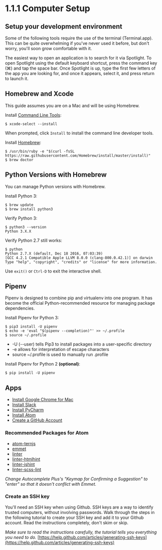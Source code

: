 # 1.1.1 Computer Setup

## Setup your development environment

Some of the following tools require the use of the terminal (Terminal.app). This can be quite overwhelming if you've never used it before, but don't worry, you'll soon grow comfortable with it.

The easiest way to open an application is to search for it via Spotlight. To open Spotlight using the default keyboard shortcut, press the command key (⌘) and tap the space bar. Once Spotlight is up, type the first few letters of the app you are looking for, and once it appears, select it, and press return to launch it.

## Homebrew and Xcode

This guide assumes you are on a Mac and will be using Homebrew.

Install [Command Line Tools](http://osxdaily.com/2014/02/12/install-command-line-tools-mac-os-x/):

```
$ xcode-select --install
```

When prompted, click `Install` to install the command line developer tools.

Install [Homebrew](https://brew.sh/):

```
$ /usr/bin/ruby -e "$(curl -fsSL https://raw.githubusercontent.com/Homebrew/install/master/install)"
$ brew doctor
```

## Python Versions with Homebrew

You can manage Python versions with Homebrew. 

Install Python 3:

```
$ brew update
$ brew install python3
```

Verify Python 3:

```
$ python3 --version
Python 3.X.X
```

Verify Python 2.7 still works:

```
$ python
Python 2.7.X (default, Dec 18 2016, 07:03:39)
[GCC 4.2.1 Compatible Apple LLVM 8.0.0 (clang-800.0.42.1)] on darwin
Type "help", "copyright", "credits" or "license" for more information.
```

Use `exit()` or `Ctrl-D` to exit the interactive shell.

## Pipenv

Pipenv is designed to combine pip and virtualenv into one program. It has become the official Python-recommended resource for managing package dependencies.

Install Pipenv for Python 3:

```
$ pip3 install -U pipenv
$ echo -e 'eval "$(pipenv --completion)"' >> ~/.profile
$ source ~/.profile
```

* -U (--user) tells Pip3 to install packages into a user-specific directory
* -e allows for interpretation of escape characters
* source ~/.profile is used to manually run .profile

Install Pipenv for Python 2 **(optional)**:

```
$ pip install -U pipenv
```

## Apps

* [Install Google Chrome for Mac](https://www.google.com/chrome/)
* [Install Slack](https://slack.com/downloads/mac)
* [Install PyCharm](https://www.jetbrains.com/pycharm/)
* [Install Atom](https://atom.io/)
* [Create a GitHub Account](https://github.com/)

### Recommended Packages for Atom

* [atom-ternjs](https://atom.io/packages/atom-ternjs)
* [emmet](https://atom.io/packages/emmet)
* [linter](https://atom.io/packages/linter)
* [linter-htmlhint](https://atom.io/packages/linter-htmlhint)
* [linter-jshint](https://atom.io/packages/linter-jshint)
* [linter-scss-lint](https://atom.io/packages/linter-scss-lint)

*Change Autocomplete Plus's "Keymap for Confirming a Suggestion" to "enter" so that it doesn't conflict with Emmet.*

### Create an SSH key

You'll need an SSH key when using Github. SSH keys are a way to identify trusted computers, without involving passwords. Walk through the steps in the following tutorial to create your SSH key and add it to your Github account. Read the instructions completely, don't skim or skip.

*Make sure to read the instructions carefully, the tutorial tells you everything you need to do.* [https://help.github.com/articles/generating-ssh-keys](https://help.github.com/articles/generating-ssh-keys)
